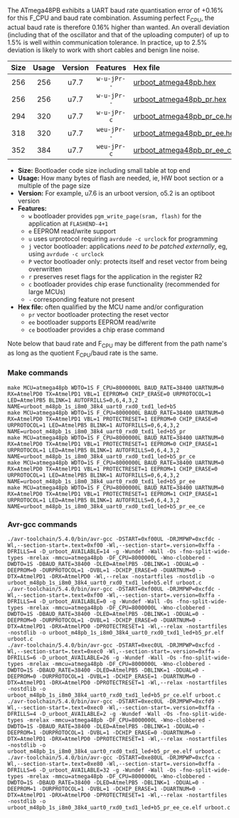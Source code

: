The ATmega48PB exhibits a UART baud rate quantisation error of +0.16% for this F_CPU and baud rate combination. Assuming perfect F<sub>CPU</sub>, the actual baud rate is therefore 0.16% higher than wanted. An overall deviation (including that of the oscillator and that of the uploading computer) of up to 1.5% is well within communication tolerance. In practice, up to 2.5% deviation is likely to work with short cables and benign line noise.

|Size|Usage|Version|Features|Hex file|
|:-:|:-:|:-:|:-:|:--|
|256|256|u7.7|`w-u-jPr--`|[urboot_atmega48pb.hex](https://raw.githubusercontent.com/stefanrueger/urboot.hex/main/cores/minicore/atmega48pb/watchdog_1_s/internal_oscillator/8000000_hz/38400_baud/uart0_rxd0_txd1/led%2Bb5/urboot_atmega48pb.hex)|
|256|256|u7.7|`w-u-jPr--`|[urboot_atmega48pb_pr.hex](https://raw.githubusercontent.com/stefanrueger/urboot.hex/main/cores/minicore/atmega48pb/watchdog_1_s/internal_oscillator/8000000_hz/38400_baud/uart0_rxd0_txd1/led%2Bb5/urboot_atmega48pb_pr.hex)|
|294|320|u7.7|`w-u-jPr-c`|[urboot_atmega48pb_pr_ce.hex](https://raw.githubusercontent.com/stefanrueger/urboot.hex/main/cores/minicore/atmega48pb/watchdog_1_s/internal_oscillator/8000000_hz/38400_baud/uart0_rxd0_txd1/led%2Bb5/urboot_atmega48pb_pr_ce.hex)|
|318|320|u7.7|`weu-jPr--`|[urboot_atmega48pb_pr_ee.hex](https://raw.githubusercontent.com/stefanrueger/urboot.hex/main/cores/minicore/atmega48pb/watchdog_1_s/internal_oscillator/8000000_hz/38400_baud/uart0_rxd0_txd1/led%2Bb5/urboot_atmega48pb_pr_ee.hex)|
|352|384|u7.7|`weu-jPr-c`|[urboot_atmega48pb_pr_ee_ce.hex](https://raw.githubusercontent.com/stefanrueger/urboot.hex/main/cores/minicore/atmega48pb/watchdog_1_s/internal_oscillator/8000000_hz/38400_baud/uart0_rxd0_txd1/led%2Bb5/urboot_atmega48pb_pr_ee_ce.hex)|

- **Size:** Bootloader code size including small table at top end
- **Usage:** How many bytes of flash are needed, ie, HW boot section or a multiple of the page size
- **Version:** For example, u7.6 is an urboot version, o5.2 is an optiboot version
- **Features:**
  + `w` bootloader provides `pgm_write_page(sram, flash)` for the application at `FLASHEND-4+1`
  + `e` EEPROM read/write support
  + `u` uses urprotocol requiring `avrdude -c urclock` for programming
  + `j` vector bootloader: applications *need to be patched externally*, eg, using `avrdude -c urclock`
  + `P` vector bootloader only: protects itself and reset vector from being overwritten
  + `r` preserves reset flags for the application in the register R2
  + `c` bootloader provides chip erase functionality (recommended for large MCUs)
  + `-` corresponding feature not present
- **Hex file:** often qualified by the MCU name and/or configuration
  + `pr` vector bootloader protecting the reset vector
  + `ee` bootloader supports EEPROM read/write
  + `ce` bootloader provides a chip erase command


Note below that baud rate and F<sub>CPU</sub> may be different from the path name's as long as the quotient F<sub>CPU</sub>/baud rate is the same.

### Make commands
```
make MCU=atmega48pb WDTO=1S F_CPU=8000000L BAUD_RATE=38400 UARTNUM=0 RX=AtmelPD0 TX=AtmelPD1 VBL=1 EEPROM=0 CHIP_ERASE=0 URPROTOCOL=1 LED=AtmelPB5 BLINK=1 AUTOFRILLS=0,6,4,3,2 NAME=urboot_m48pb_1s_i8m0_38k4_uart0_rxd0_txd1_led+b5
make MCU=atmega48pb WDTO=1S F_CPU=8000000L BAUD_RATE=38400 UARTNUM=0 RX=AtmelPD0 TX=AtmelPD1 VBL=1 PROTECTRESET=1 EEPROM=0 CHIP_ERASE=0 URPROTOCOL=1 LED=AtmelPB5 BLINK=1 AUTOFRILLS=0,6,4,3,2 NAME=urboot_m48pb_1s_i8m0_38k4_uart0_rxd0_txd1_led+b5_pr
make MCU=atmega48pb WDTO=1S F_CPU=8000000L BAUD_RATE=38400 UARTNUM=0 RX=AtmelPD0 TX=AtmelPD1 VBL=1 PROTECTRESET=1 EEPROM=0 CHIP_ERASE=1 URPROTOCOL=1 LED=AtmelPB5 BLINK=1 AUTOFRILLS=0,6,4,3,2 NAME=urboot_m48pb_1s_i8m0_38k4_uart0_rxd0_txd1_led+b5_pr_ce
make MCU=atmega48pb WDTO=1S F_CPU=8000000L BAUD_RATE=38400 UARTNUM=0 RX=AtmelPD0 TX=AtmelPD1 VBL=1 PROTECTRESET=1 EEPROM=1 CHIP_ERASE=0 URPROTOCOL=1 LED=AtmelPB5 BLINK=1 AUTOFRILLS=0,6,4,3,2 NAME=urboot_m48pb_1s_i8m0_38k4_uart0_rxd0_txd1_led+b5_pr_ee
make MCU=atmega48pb WDTO=1S F_CPU=8000000L BAUD_RATE=38400 UARTNUM=0 RX=AtmelPD0 TX=AtmelPD1 VBL=1 PROTECTRESET=1 EEPROM=1 CHIP_ERASE=1 URPROTOCOL=1 LED=AtmelPB5 BLINK=1 AUTOFRILLS=0,6,4,3,2 NAME=urboot_m48pb_1s_i8m0_38k4_uart0_rxd0_txd1_led+b5_pr_ee_ce
```

### Avr-gcc commands
```
./avr-toolchain/5.4.0/bin/avr-gcc -DSTART=0xf00UL -DRJMPWP=0xcfdc -Wl,--section-start=.text=0xf00 -Wl,--section-start=.version=0xffa -DFRILLS=4 -D_urboot_AVAILABLE=14 -g -Wundef -Wall -Os -fno-split-wide-types -mrelax -mmcu=atmega48pb -DF_CPU=8000000L -Wno-clobbered -DWDTO=1S -DBAUD_RATE=38400 -DLED=AtmelPB5 -DBLINK=1 -DDUAL=0 -DEEPROM=0 -DURPROTOCOL=1 -DVBL=1 -DCHIP_ERASE=0 -DUARTNUM=0 -DTX=AtmelPD1 -DRX=AtmelPD0 -Wl,--relax -nostartfiles -nostdlib -o urboot_m48pb_1s_i8m0_38k4_uart0_rxd0_txd1_led+b5.elf urboot.c
./avr-toolchain/5.4.0/bin/avr-gcc -DSTART=0xf00UL -DRJMPWP=0xcfdc -Wl,--section-start=.text=0xf00 -Wl,--section-start=.version=0xffa -DFRILLS=4 -D_urboot_AVAILABLE=0 -g -Wundef -Wall -Os -fno-split-wide-types -mrelax -mmcu=atmega48pb -DF_CPU=8000000L -Wno-clobbered -DWDTO=1S -DBAUD_RATE=38400 -DLED=AtmelPB5 -DBLINK=1 -DDUAL=0 -DEEPROM=0 -DURPROTOCOL=1 -DVBL=1 -DCHIP_ERASE=0 -DUARTNUM=0 -DTX=AtmelPD1 -DRX=AtmelPD0 -DPROTECTRESET=1 -Wl,--relax -nostartfiles -nostdlib -o urboot_m48pb_1s_i8m0_38k4_uart0_rxd0_txd1_led+b5_pr.elf urboot.c
./avr-toolchain/5.4.0/bin/avr-gcc -DSTART=0xec0UL -DRJMPWP=0xcfcd -Wl,--section-start=.text=0xec0 -Wl,--section-start=.version=0xffa -DFRILLS=6 -D_urboot_AVAILABLE=26 -g -Wundef -Wall -Os -fno-split-wide-types -mrelax -mmcu=atmega48pb -DF_CPU=8000000L -Wno-clobbered -DWDTO=1S -DBAUD_RATE=38400 -DLED=AtmelPB5 -DBLINK=1 -DDUAL=0 -DEEPROM=0 -DURPROTOCOL=1 -DVBL=1 -DCHIP_ERASE=1 -DUARTNUM=0 -DTX=AtmelPD1 -DRX=AtmelPD0 -DPROTECTRESET=1 -Wl,--relax -nostartfiles -nostdlib -o urboot_m48pb_1s_i8m0_38k4_uart0_rxd0_txd1_led+b5_pr_ce.elf urboot.c
./avr-toolchain/5.4.0/bin/avr-gcc -DSTART=0xec0UL -DRJMPWP=0xcfd9 -Wl,--section-start=.text=0xec0 -Wl,--section-start=.version=0xffa -DFRILLS=4 -D_urboot_AVAILABLE=2 -g -Wundef -Wall -Os -fno-split-wide-types -mrelax -mmcu=atmega48pb -DF_CPU=8000000L -Wno-clobbered -DWDTO=1S -DBAUD_RATE=38400 -DLED=AtmelPB5 -DBLINK=1 -DDUAL=0 -DEEPROM=1 -DURPROTOCOL=1 -DVBL=1 -DCHIP_ERASE=0 -DUARTNUM=0 -DTX=AtmelPD1 -DRX=AtmelPD0 -DPROTECTRESET=1 -Wl,--relax -nostartfiles -nostdlib -o urboot_m48pb_1s_i8m0_38k4_uart0_rxd0_txd1_led+b5_pr_ee.elf urboot.c
./avr-toolchain/5.4.0/bin/avr-gcc -DSTART=0xe80UL -DRJMPWP=0xcfca -Wl,--section-start=.text=0xe80 -Wl,--section-start=.version=0xffa -DFRILLS=6 -D_urboot_AVAILABLE=32 -g -Wundef -Wall -Os -fno-split-wide-types -mrelax -mmcu=atmega48pb -DF_CPU=8000000L -Wno-clobbered -DWDTO=1S -DBAUD_RATE=38400 -DLED=AtmelPB5 -DBLINK=1 -DDUAL=0 -DEEPROM=1 -DURPROTOCOL=1 -DVBL=1 -DCHIP_ERASE=1 -DUARTNUM=0 -DTX=AtmelPD1 -DRX=AtmelPD0 -DPROTECTRESET=1 -Wl,--relax -nostartfiles -nostdlib -o urboot_m48pb_1s_i8m0_38k4_uart0_rxd0_txd1_led+b5_pr_ee_ce.elf urboot.c
```

